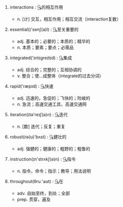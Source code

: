 1. interactions :  <a target='_blank' rel='nofollow noopener noreferrer' href='http://www.youdao.com/w/interactions'>🔍</a>的相互作用
    - n. [计] 交互，相互作用；相互交流（interaction复数）

2. essential(ɪ'senʃ(ə)l) :  <a target='_blank' rel='nofollow noopener noreferrer' href='http://www.youdao.com/w/essential'>🔍</a>至关重要的
    - adj. 基本的；必要的；本质的；精华的
    - n. 本质；要素；要点；必需品

3. integrated('ɪntɪgreɪtɪd) :  <a target='_blank' rel='nofollow noopener noreferrer' href='http://www.youdao.com/w/integrated'>🔍</a>集成
    - adj. 综合的；完整的；互相协调的
    - v. 整合；使…成整体（integrate的过去分词）

4. rapid('ræpɪd) :  <a target='_blank' rel='nofollow noopener noreferrer' href='http://www.youdao.com/w/rapid'>🔍</a>快速
    - adj. 迅速的，急促的；飞快的；险峻的
    - n. 急流；高速交通工具，高速交通网

5. iteration(ɪtə'reɪʃ(ə)n) :  <a target='_blank' rel='nofollow noopener noreferrer' href='http://www.youdao.com/w/iteration'>🔍</a>迭代
    - n. [数] 迭代；反复；重复

6. robust(rə(ʊ)'bʌst) :  <a target='_blank' rel='nofollow noopener noreferrer' href='http://www.youdao.com/w/robust'>🔍</a>健壮的
    - adj. 强健的；健康的；粗野的；粗鲁的

7. instruction(ɪn'strʌkʃ(ə)n) :  <a target='_blank' rel='nofollow noopener noreferrer' href='http://www.youdao.com/w/instruction'>🔍</a>指令
    - n. 指令，命令；指示；教导；用法说明

8. throughout(θruː'aʊt) :  <a target='_blank' rel='nofollow noopener noreferrer' href='http://www.youdao.com/w/throughout'>🔍</a>在
    - adv. 自始至终，到处；全部
    - prep. 贯穿，遍及
